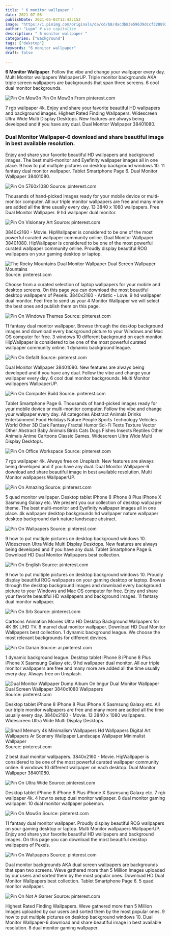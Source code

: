 ```yaml
---
title: " 6 monitor wallpaper "
date: 2021-07-08
publishDate: 2021-05-03T12:43:15Z
image: "https://i.pinimg.com/originals/da/cd/b8/dacdb83e59639dccf328892836527f64.png"
author: "Lupo" # use capitalize
description: " 6 monitor wallpaper "
categories: ["Background"]
tags: ["dekstop"]
keywords: "6 monitor wallpaper"
draft: false

---
```



**6 Monitor Wallpaper**. Follow the vibe and change your wallpaper every day. Multi Monitor wallpapers WallpaperUP. Triple monitor backgrounds AKA triple screen wallpapers are backgrounds that span three screens. 6 cool dual monitor backgrounds.

![Pin On Mow3n](https://i.pinimg.com/originals/58/89/f4/5889f4a6ea6bc1e3aa8427f1885b4b73.jpg "Pin On Mow3n")
Pin On Mow3n From pinterest.com


7 rgb wallpaper 4k. Enjoy and share your favorite beautiful HD wallpapers and background images. Highest Rated Finding Wallpapers. Widescreen Ultra Wide Multi Display Desktops. New features are always being developed and if you have any dual. Dual Monitor Wallpaper 38401080.

### Dual Monitor Wallpaper-6 download and share beautiful image in best available resolution.

Enjoy and share your favorite beautiful HD wallpapers and background images. The best multi-monitor and Eyefinity wallpaper images all in one place. 9 how to put multiple pictures on desktop background windows 10. 11 fantasy dual monitor wallpaper. Tablet Smartphone Page 6. Dual Monitor Wallpaper 38401080.


![Pin On 5760x1080](https://i.pinimg.com/originals/9e/08/d0/9e08d00713b3392e50da179ac2493a84.jpg "Pin On 5760x1080")
Source: pinterest.com

Thousands of hand-picked images ready for your mobile device or multi-monitor computer. All our triple monitor wallpapers are free and many more are added all the time usually every day. 13 3840 x 1080 wallpapers. Free Dual Monitor Wallpaper. 9 hd wallpaper dual monitor.

![Pin On Visionary Art](https://i.pinimg.com/originals/49/d4/c9/49d4c91ca8cac1295afcff1ea0753281.jpg "Pin On Visionary Art")
Source: pinterest.com

3840x2160 - Movie. HipWallpaper is considered to be one of the most powerful curated wallpaper community online. Dual Monitor Wallpaper 38401080. HipWallpaper is considered to be one of the most powerful curated wallpaper community online. Proudly display beautiful ROG wallpapers on your gaming desktop or laptop.

![The Rocky Mountains Dual Monitor Wallpaper Dual Screen Wallpaper Mountains](https://i.pinimg.com/originals/16/57/a4/1657a47bdb3f173374a63f5a51422521.jpg "The Rocky Mountains Dual Monitor Wallpaper Dual Screen Wallpaper Mountains")
Source: pinterest.com

Choose from a curated selection of laptop wallpapers for your mobile and desktop screens. On this page you can download the most beautiful desktop wallpapers of Pexels. 3840x2160 - Artistic - Love. 9 hd wallpaper dual monitor. Feel free to send us your 4 Monitor Wallpaper we will select the best ones and publish them on this page.

![Pin On Windows Themes](https://i.pinimg.com/originals/d2/c5/1d/d2c51d5da11e6139ccd0c2d4c2d0e553.jpg "Pin On Windows Themes")
Source: pinterest.com

11 fantasy dual monitor wallpaper. Browse through the desktop background images and download every background picture to your Windows and Mac OS computer for free. 3 windows 10 different background on each monitor. HipWallpaper is considered to be one of the most powerful curated wallpaper community online. 1 dynamic background league.

![Pin On Gefallt](https://i.pinimg.com/736x/85/37/6e/85376eea07e9ac7ee25f5a688cef7ae3.jpg "Pin On Gefallt")
Source: pinterest.com

Dual Monitor Wallpaper 38401080. New features are always being developed and if you have any dual. Follow the vibe and change your wallpaper every day. 6 cool dual monitor backgrounds. Multi Monitor wallpapers WallpaperUP.

![Pin On Computer Build](https://i.pinimg.com/originals/fe/12/fa/fe12fa09746897ca9175c5e82a13ac45.jpg "Pin On Computer Build")
Source: pinterest.com

Tablet Smartphone Page 6. Thousands of hand-picked images ready for your mobile device or multi-monitor computer. Follow the vibe and change your wallpaper every day. All categories Abstract Animals Drinks Entertainment Food Holidays Nature People Sports Technology Vehicles World Other 3D Dark Fantasy Fractal Humor Sci-Fi Texts Texture Vector Other Abstract Baby Animals Birds Cats Dogs Fishes Insects Reptiles Other Animals Anime Cartoons Classic Games. Widescreen Ultra Wide Multi Display Desktops.

![Pin On Office Workspace](https://i.pinimg.com/originals/79/f2/a4/79f2a460af67fa8748894e7230e4d154.jpg "Pin On Office Workspace")
Source: pinterest.com

7 rgb wallpaper 4k. Always free on Unsplash. New features are always being developed and if you have any dual. Dual Monitor Wallpaper-6 download and share beautiful image in best available resolution. Multi Monitor wallpapers WallpaperUP.

![Pin On Amazing](https://i.pinimg.com/originals/e9/30/0b/e9300b25452297110e7f4b59649666be.jpg "Pin On Amazing")
Source: pinterest.com

5 quad monitor wallpaper. Desktop tablet iPhone 8 iPhone 8 Plus iPhone X Sasmsung Galaxy etc. We present you our collection of desktop wallpaper theme. The best multi-monitor and Eyefinity wallpaper images all in one place. 4k wallpaper desktop backgrounds hd wallpaper nature wallpaper desktop background dark nature landscape abstract.

![Pin On Wallpapers](https://i.pinimg.com/originals/d8/bf/2c/d8bf2cad4050f910f2dd1f720d470782.jpg "Pin On Wallpapers")
Source: pinterest.com

9 how to put multiple pictures on desktop background windows 10. Widescreen Ultra Wide Multi Display Desktops. New features are always being developed and if you have any dual. Tablet Smartphone Page 6. Download HD Dual Monitor Wallpapers best collection.

![Pin On English](https://i.pinimg.com/originals/1a/c9/06/1ac9069603010d7c73b0f846fce47389.jpg "Pin On English")
Source: pinterest.com

9 how to put multiple pictures on desktop background windows 10. Proudly display beautiful ROG wallpapers on your gaming desktop or laptop. Browse through the desktop background images and download every background picture to your Windows and Mac OS computer for free. Enjoy and share your favorite beautiful HD wallpapers and background images. 11 fantasy dual monitor wallpaper.

![Pin On Srb](https://i.pinimg.com/originals/31/2c/fe/312cfe986bf7553927075ee238baddb0.jpg "Pin On Srb")
Source: pinterest.com

Cartoons Animation Movies Ultra HD Desktop Background Wallpapers for 4K 8K UHD TV. 8 marvel dual monitor wallpaper. Download HD Dual Monitor Wallpapers best collection. 1 dynamic background league. We choose the most relevant backgrounds for different devices.

![Pin On Darian](https://i.pinimg.com/originals/2d/6a/c3/2d6ac366c4a04020fd98c8bf9542bb70.jpg "Pin On Darian")
Source: ar.pinterest.com

1 dynamic background league. Desktop tablet iPhone 8 iPhone 8 Plus iPhone X Sasmsung Galaxy etc. 9 hd wallpaper dual monitor. All our triple monitor wallpapers are free and many more are added all the time usually every day. Always free on Unsplash.

![Dual Monitor Wallpaper Dump Album On Imgur Dual Monitor Wallpaper Dual Screen Wallpaper 3840x1080 Wallpapers](https://i.pinimg.com/originals/17/b1/4c/17b14c937afb2a33dc3c2ec245339201.jpg "Dual Monitor Wallpaper Dump Album On Imgur Dual Monitor Wallpaper Dual Screen Wallpaper 3840x1080 Wallpapers")
Source: pinterest.com

Desktop tablet iPhone 8 iPhone 8 Plus iPhone X Sasmsung Galaxy etc. All our triple monitor wallpapers are free and many more are added all the time usually every day. 3840x2160 - Movie. 13 3840 x 1080 wallpapers. Widescreen Ultra Wide Multi Display Desktops.

![Small Memory 4k Minimalism Wallpapers Hd Wallpapers Digital Art Wallpapers Ar Scenery Wallpaper Landscape Wallpaper Minimalist Wallpaper](https://i.pinimg.com/originals/29/6c/78/296c784ea885c846beaa0a66fd646448.jpg "Small Memory 4k Minimalism Wallpapers Hd Wallpapers Digital Art Wallpapers Ar Scenery Wallpaper Landscape Wallpaper Minimalist Wallpaper")
Source: pinterest.com

2 best dual monitor wallpapers. 3840x2160 - Movie. HipWallpaper is considered to be one of the most powerful curated wallpaper community online. 6 windows 10 different wallpaper on each desktop. Dual Monitor Wallpaper 38401080.

![Pin On Ultra Wide](https://i.pinimg.com/originals/7b/75/c5/7b75c568e9e8b4635f1639c073707c35.png "Pin On Ultra Wide")
Source: pinterest.com

Desktop tablet iPhone 8 iPhone 8 Plus iPhone X Sasmsung Galaxy etc. 7 rgb wallpaper 4k. 4 how to setup dual monitor wallpaper. 8 dual monitor gaming wallpaper. 10 dual monitor wallpaper pokemon.

![Pin On Mow3n](https://i.pinimg.com/originals/58/89/f4/5889f4a6ea6bc1e3aa8427f1885b4b73.jpg "Pin On Mow3n")
Source: pinterest.com

11 fantasy dual monitor wallpaper. Proudly display beautiful ROG wallpapers on your gaming desktop or laptop. Multi Monitor wallpapers WallpaperUP. Enjoy and share your favorite beautiful HD wallpapers and background images. On this page you can download the most beautiful desktop wallpapers of Pexels.

![Pin On Wallpapers](https://i.pinimg.com/originals/7c/62/7e/7c627ee2c11d7528eb7388cb6ebe0da2.jpg "Pin On Wallpapers")
Source: pinterest.com

Dual monitor backgrounds AKA dual screen wallpapers are backgrounds that span two screens. Weve gathered more than 5 Million Images uploaded by our users and sorted them by the most popular ones. Download HD Dual Monitor Wallpapers best collection. Tablet Smartphone Page 6. 5 quad monitor wallpaper.

![Pin On Not A Gamer](https://i.pinimg.com/originals/da/cd/b8/dacdb83e59639dccf328892836527f64.png "Pin On Not A Gamer")
Source: pinterest.com

Highest Rated Finding Wallpapers. Weve gathered more than 5 Million Images uploaded by our users and sorted them by the most popular ones. 9 how to put multiple pictures on desktop background windows 10. Dual Monitor Wallpaper-6 download and share beautiful image in best available resolution. 8 dual monitor gaming wallpaper.


